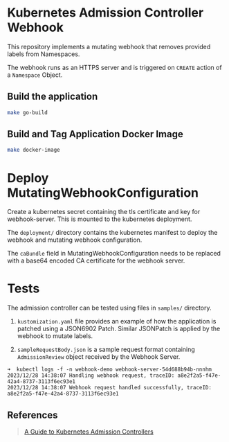 # Kubernetes Admission Controller Webhook
This repository implements a mutating webhook that removes provided labels from Namespaces.

The webhook runs as an HTTPS server and is triggered on `CREATE` action of a `Namespace` Object.

## Build the application

```sh
make go-build
```

## Build and Tag Application Docker Image

```sh
make docker-image
```

# Deploy MutatingWebhookConfiguration

Create a kubernetes secret containing the tls certificate and key for webhook-server. This is mounted to the kubernetes deployment.

The `deployment/` directory contains the kubernetes manifest to deploy the webhook and mutating webhook configuration.

The `caBundle` field in MutatingWebhookConfiguration needs to be replaced with a base64 encoded CA certificate for the webhook server.

# Tests

The admission controller can be tested using files in `samples/` directory.
1. `kustomization.yaml` file provides an example of how the application is patched using a JSON6902 Patch. Similar JSONPatch is applied by the webhook to mutate labels.

2. `sampleRequestBody.json` is a sample request format containing `AdmissionReview` object received by the Webhook Server.

```
➜  kubectl logs -f -n webhook-demo webhook-server-54d688b94b-nnnhm 
2023/12/28 14:38:07 Handling webhook request, traceID: a8e2f2a5-f47e-42a4-8737-3113f6ec93e1
2023/12/28 14:38:07 Webhook request handled successfully, traceID: a8e2f2a5-f47e-42a4-8737-3113f6ec93e1
```

## References
> [A Guide to Kubernetes Admission Controllers](https://kubernetes.io/blog/2019/03/21/a-guide-to-kubernetes-admission-controllers/)